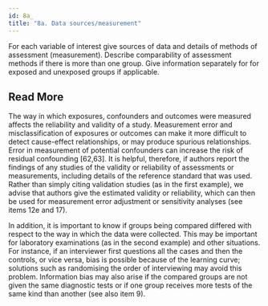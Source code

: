 ```yaml
---
id: 8a_
title: "8a. Data sources/measurement"
---
```

For each variable of interest give sources of data and details of methods of assessment (measurement). Describe comparability of assessment methods if there is more than one group. Give information separately for for exposed and unexposed groups if applicable.

## Read More

The way in which exposures, confounders and outcomes were measured affects the reliability and validity of a study. Measurement error and misclassification of exposures or outcomes can make it more difficult to detect cause-effect relationships, or may produce spurious relationships. Error in measurement of potential confounders can increase the risk of residual confounding [62,63]. It is helpful, therefore, if authors report the findings of any studies of the validity or reliability of assessments or measurements, including details of the reference standard that was used. Rather than simply citing validation studies (as in the first example), we advise that authors give the estimated validity or reliability, which can then be used for measurement error adjustment or sensitivity analyses (see items 12e and 17).

In addition, it is important to know if groups being compared differed with respect to the way in which the data were collected. This may be important for laboratory examinations (as in the second example) and other situations. For instance, if an interviewer first questions all the cases and then the controls, or vice versa, bias is possible because of the learning curve; solutions such as randomising the order of interviewing may avoid this problem. Information bias may also arise if the compared groups are not given the same diagnostic tests or if one group receives more tests of the same kind than another (see also item 9).